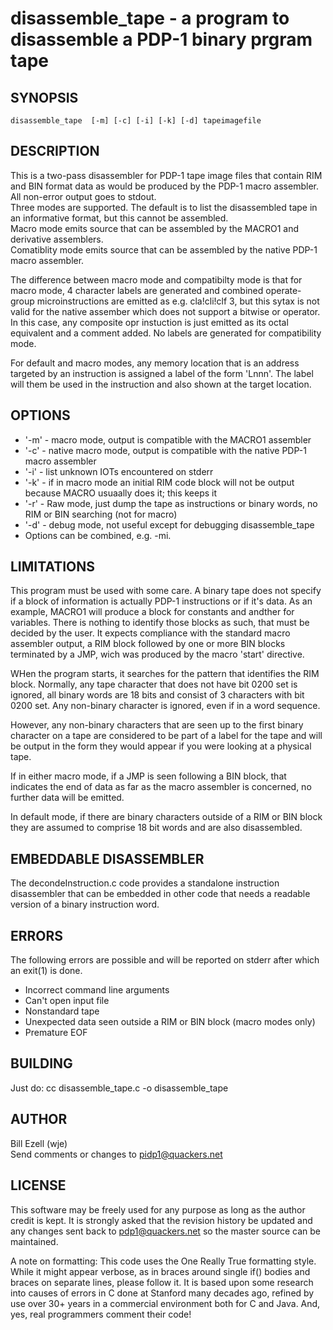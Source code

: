 # disassemble_tape - a program to disassemble a PDP-1 binary prgram tape

## SYNOPSIS
```
disassemble_tape  [-m] [-c] [-i] [-k] [-d] tapeimagefile
```
## DESCRIPTION
This is a two-pass disassembler for PDP-1 tape image files that contain RIM and BIN format data
as would be produced by the PDP-1 macro assembler.
All non-error output goes to stdout.  
Three modes are supported.
The default is to list the disassembled tape in an informative format, but this cannot be assembled.  
Macro mode emits source that can be assembled by the MACRO1 and derivative assemblers.  
Comatiblity mode emits source that can be assembled by the native PDP-1 macro assembler.  

The difference between macro mode and compatibilty mode is that for macro mode, 4 character labels are generated
and combined operate-group microinstructions are
emitted as e.g. cla!cli!clf 3, but this sytax is not valid for the native assember which does not support
a bitwise or operator.
In this case, any composite opr instuction is just emitted as its octal equivalent and a comment added.
No labels are generated for compatibility mode.

For default and macro modes, any memory location that is an address targeted by an instruction is assigned
a label of the form 'Lnnn'.
The label will them be used in the instruction and also shown at the target location.

## OPTIONS
- '-m' - macro mode, output is compatible with the MACRO1 assembler
- '-c' - native macro mode, output is compatible with the native PDP-1 macro assembler
- '-i' - list unknown IOTs encountered on stderr
- '-k' - if in macro mode an initial RIM code block will not be output because MACRO usuaally does it; this keeps it
- '-r' - Raw mode, just dump the tape as instructions or binary words, no RIM or BIN searching (not for macro)
- '-d' - debug mode, not useful except for debugging disassemble_tape
- Options can be combined, e.g. -mi.

## LIMITATIONS
This program must be used with some care. A binary tape does not specify if a block of information is actually
PDP-1 instructions or if it's data. As an example, MACRO1 will produce a block for constants and andther
for variables. There is nothing to identify those blocks as such, that must be decided by the user.
It expects compliance with the standard macro assembler output, a RIM block followed by one or more BIN blocks
terminated by a JMP, wich was produced by the macro 'start' directive.  

WHen the program starts, it searches for the pattern that identifies the RIM block.
Normally, any tape character that does not have bit 0200 set is ignored,
all binary words are 18 bits and consist of 3 characters with bit 0200 set.
Any non-binary character is ignored, even if in a word sequence.

However, any non-binary characters that are seen up to the first binary character on a tape are considered to be
part of a label for the tape and will be output in the form they would appear if you were looking at a physical tape.

If in either macro mode, if a JMP is seen following a BIN block, that indicates the end of data as far as the
macro assembler is concerned, no further data will be emitted.  

In default mode, if there are binary characters outside of a RIM or BIN block
they are assumed to comprise 18 bit words and are also disassembled.

## EMBEDDABLE DISASSEMBLER
The decondeInstruction.c code provides a standalone instruction disassembler that can be embedded in other code
that needs a readable version of a binary instruction word.
## ERRORS
The following errors are possible and will be reported on stderr after which an exit(1) is done.
- Incorrect command line arguments
- Can't open input file
- Nonstandard tape
- Unexpected data seen outside a RIM or BIN block (macro modes only)
- Premature EOF

## BUILDING
Just do:
cc disassemble_tape.c -o disassemble_tape

## AUTHOR
Bill Ezell (wje)  
Send comments or changes to pidp1@quackers.net
## LICENSE
This software may be freely used for any purpose as long as the author credit is kept.
It is strongly asked that the revision history be updated and any changes sent back to pdp1@quackers.net so
the master source can be maintained.

A note on formatting:
This code uses the One Really True formatting style.
While it might appear verbose, as in braces around single if() bodies and braces on separate lines,
please follow it.
It is based upon some research into causes of errors in C done at Stanford many decades ago, refined
by use over 30+ years in a commercial environment both for C and Java.
And, yes, real programmers comment their code!
